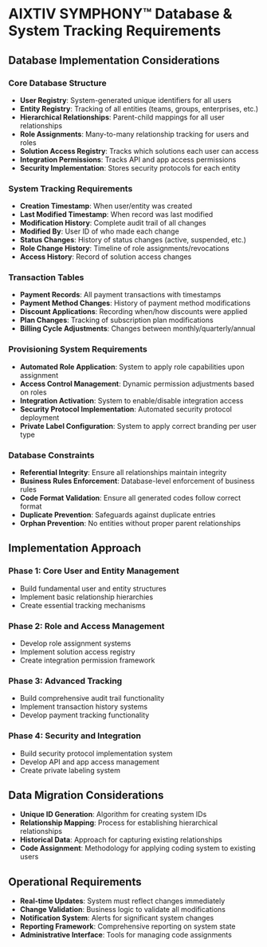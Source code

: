 # AIXTIV SYMPHONY™ Database & System Tracking Requirements

## Database Implementation Considerations

### Core Database Structure
- **User Registry**: System-generated unique identifiers for all users
- **Entity Registry**: Tracking of all entities (teams, groups, enterprises, etc.)
- **Hierarchical Relationships**: Parent-child mappings for all user relationships
- **Role Assignments**: Many-to-many relationship tracking for users and roles
- **Solution Access Registry**: Tracks which solutions each user can access
- **Integration Permissions**: Tracks API and app access permissions
- **Security Implementation**: Stores security protocols for each entity

### System Tracking Requirements
- **Creation Timestamp**: When user/entity was created
- **Last Modified Timestamp**: When record was last modified
- **Modification History**: Complete audit trail of all changes
- **Modified By**: User ID of who made each change
- **Status Changes**: History of status changes (active, suspended, etc.)
- **Role Change History**: Timeline of role assignments/revocations
- **Access History**: Record of solution access changes

### Transaction Tables
- **Payment Records**: All payment transactions with timestamps
- **Payment Method Changes**: History of payment method modifications
- **Discount Applications**: Recording when/how discounts were applied
- **Plan Changes**: Tracking of subscription plan modifications
- **Billing Cycle Adjustments**: Changes between monthly/quarterly/annual

### Provisioning System Requirements
- **Automated Role Application**: System to apply role capabilities upon assignment
- **Access Control Management**: Dynamic permission adjustments based on roles
- **Integration Activation**: System to enable/disable integration access
- **Security Protocol Implementation**: Automated security protocol deployment
- **Private Label Configuration**: System to apply correct branding per user type

### Database Constraints
- **Referential Integrity**: Ensure all relationships maintain integrity
- **Business Rules Enforcement**: Database-level enforcement of business rules
- **Code Format Validation**: Ensure all generated codes follow correct format
- **Duplicate Prevention**: Safeguards against duplicate entries
- **Orphan Prevention**: No entities without proper parent relationships

## Implementation Approach

### Phase 1: Core User and Entity Management
- Build fundamental user and entity structures
- Implement basic relationship hierarchies
- Create essential tracking mechanisms

### Phase 2: Role and Access Management
- Develop role assignment systems
- Implement solution access registry
- Create integration permission framework

### Phase 3: Advanced Tracking
- Build comprehensive audit trail functionality
- Implement transaction history systems
- Develop payment tracking functionality

### Phase 4: Security and Integration
- Build security protocol implementation system
- Develop API and app access management
- Create private labeling system

## Data Migration Considerations
- **Unique ID Generation**: Algorithm for creating system IDs
- **Relationship Mapping**: Process for establishing hierarchical relationships
- **Historical Data**: Approach for capturing existing relationships
- **Code Assignment**: Methodology for applying coding system to existing users

## Operational Requirements
- **Real-time Updates**: System must reflect changes immediately
- **Change Validation**: Business logic to validate all modifications
- **Notification System**: Alerts for significant system changes
- **Reporting Framework**: Comprehensive reporting on system state
- **Administrative Interface**: Tools for managing code assignments
